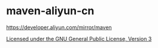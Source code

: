 # maven-aliyun-cn

https://developer.aliyun.com/mirror/maven

[Licensed under the GNU General Public License, Version 3](http://www.gnu.org/licenses/gpl-3.0.html)
